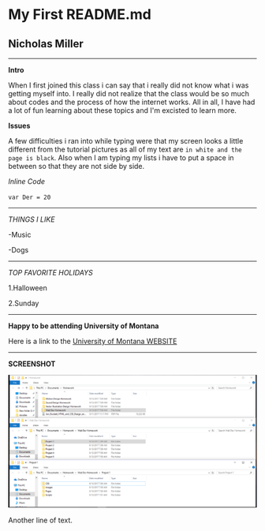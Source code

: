 # My First README.md
## Nicholas Miller
---
**Intro**

When I first joined this class i can say that i really did not know what i was getting myself into. I really did not realize that the class would be so much about codes and the process of how the internet works. All in all, I have had a lot of fun learning about these topics and I'm excisted to learn more.


**Issues**

A few difficulties i ran into while typing were that my screen looks a little different from the tutorial pictures as all of my text are `in white and the page is black`. Also when I am typing my lists i have to put a space in between so that they are not side by side.

*Inline Code*

`var Der = 20`
***
*THINGS I LIKE*

-Music

-Dogs

---

*TOP FAVORITE HOLIDAYS*

1.Halloween

2.Sunday
***
**Happy to be attending University of Montana**

Here is a link to the [University of Montana WEBSITE](http://www.umt.edu)
***
**SCREENSHOT**

![Screenshot Of my Directory](./images/screenshot-1.png)

Another line of text.
